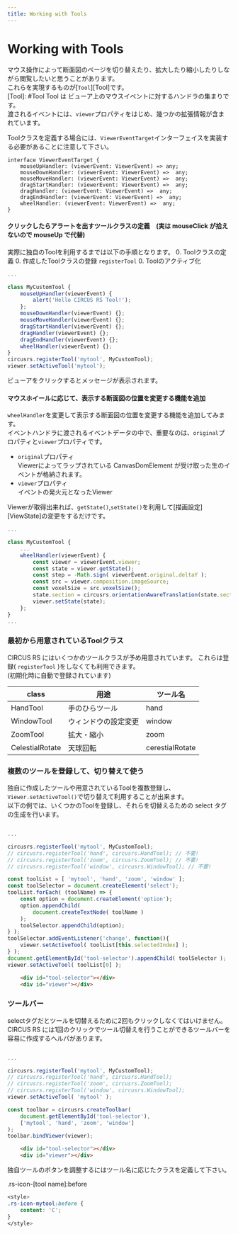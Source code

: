 ```yaml
---
title: Working with Tools
---
```


# Working with Tools

マウス操作によって断面図のページを切り替えたり、拡大したり縮小したりしながら閲覧したいと思うことがあります。  
これらを実現するものが[`Tool`][Tool]です。  
[Tool]: #Tool
Tool は ビューア上のマウスイベントに対するハンドラの集まりです。  
渡されるイベントには、`viewer`プロパティをはじめ、幾つかの拡張情報が含まれています。

Toolクラスを定義する場合には、`ViewerEventTarget`インターフェイスを実装する必要があることに注意して下さい。

```
interface ViewerEventTarget {
	mouseUpHandler: (viewerEvent: ViewerEvent) => any;
	mouseDownHandler: (viewerEvent: ViewerEvent) =>  any;
	mouseMoveHandler: (viewerEvent: ViewerEvent) =>  any;
	dragStartHandler: (viewerEvent: ViewerEvent) =>  any;
	dragHandler: (viewerEvent: ViewerEvent) =>  any;
	dragEndHandler: (viewerEvent: ViewerEvent) =>  any;
	wheelHandler: (viewerEvent: ViewerEvent) =>  any;
}
```

#### クリックしたらアラートを出すツールクラスの定義　(実は mouseClick が拾えないので mouseUp で代替)
実際に独自のToolを利用するまでは以下の手順となります。
0. Toolクラスの定義
0. 作成したToolクラスの登録 `registerTool`
0. Toolのアクティブ化


```javascript
...

class MyCustomTool {
	mouseUpHandler(viewerEvent) {
		alert('Hello CIRCUS RS Tool!');
	};
	mouseDownHandler(viewerEvent) {};
	mouseMoveHandler(viewerEvent) {};
	dragStartHandler(viewerEvent) {};
	dragHandler(viewerEvent) {};
	dragEndHandler(viewerEvent) {};
	wheelHandler(viewerEvent) {};
}
circusrs.registerTool('mytool', MyCustomTool);
viewer.setActiveTool('mytool');
```

ビューアをクリックするとメッセージが表示されます。

#### マウスホイールに応じて、表示する断面図の位置を変更する機能を追加
`wheelHandler`を変更して表示する断面図の位置を変更する機能を追加してみます。  
イベントハンドラに渡されるイベントデータの中で、重要なのは、`original`プロパティと`viewer`プロパティです。  
* `original`プロパティ  
Viewerによってラップされている CanvasDomElement が受け取った生のイベントが格納されます。
* `viewer`プロパティ  
イベントの発火元となったViewer

Viewerが取得出来れば、`getState()`,`setState()`を利用して[描画設定][ViewState]の変更をするだけです。

```javascript
...

class MyCustomTool {
	...
	wheelHandler(viewerEvent) {
		const viewer = viewerEvent.viewer;
		const state = viewer.getState();
		const step = -Math.sign( viewerEvent.original.deltaY );
		const src = viewer.composition.imageSource;
		const voxelSize = src.voxelSize();
		state.section = circusrs.orientationAwareTranslation(state.section, voxelSize, step);
		viewer.setState(state);
	};
}
...
```

### 最初から用意されているToolクラス

CIRCUS RS にはいくつかのツールクラスが予め用意されています。
これらは登録( `registerTool` )をしなくても利用できます。  
(初期化時に自動で登録されています)

| class | 用途 | ツール名 |
|-|-|-|
| HandTool | 手のひらツール | hand |
| WindowTool | ウィンドウの設定変更 | window |
| ZoomTool | 拡大・縮小 | zoom |
| CelestialRotate | 天球回転 | cerestialRotate |

### 複数のツールを登録して、切り替えて使う
独自に作成したツールや用意されているToolを複数登録し、`Viewer.setActiveTool()`で切り替えて利用することが出来ます。  
以下の例では、いくつかのToolを登録し、それらを切替えるための select タグの生成を行います。

```javascript

...

circusrs.registerTool('mytool', MyCustomTool);
// circusrs.registerTool('hand', circusrs.HandTool); // 不要!
// circusrs.registerTool('zoom', circusrs.ZoomTool); // 不要!
// circusrs.registerTool('window', circusrs.WindowTool); // 不要!

const toolList = [ 'mytool', 'hand', 'zoom', 'window' ];
const toolSelector = document.createElement('select');
toolList.forEach( (toolName) => {
	const option = document.createElement('option');
	option.appendChild(
		document.createTextNode( toolName )
	);
	toolSelector.appendChild(option);
} );
toolSelector.addEventListener('change', function(){
	viewer.setActiveTool( toolList[this.selectedIndex] );
} );
document.getElementById('tool-selector').appendChild( toolSelector );
viewer.setActiveTool( toolList[0] );
```

```html
	<div id="tool-selector"></div>
	<div id="viewer"></div>
```

### ツールバー
selectタグだとツールを切替えるために2回もクリックしなくてはいけません。  
CIRCUS RS には1回のクリックでツール切替えを行うことができるツールバーを容易に作成するヘルパがあります。  

```javascript

...

circusrs.registerTool('mytool', MyCustomTool);
// circusrs.registerTool('hand', circusrs.HandTool);
// circusrs.registerTool('zoom', circusrs.ZoomTool);
// circusrs.registerTool('window', circusrs.WindowTool);
viewer.setActiveTool( 'mytool' );

const toolbar = circusrs.createToolbar(
	document.getElementById('tool-selector'),
	['mytool', 'hand', 'zoom', 'window']
);
toolbar.bindViewer(viewer);

```

```html
	<div id="tool-selector"></div>
	<div id="viewer"></div>
```

独自ツールのボタンを調整するにはツール名に応じたクラスを定義して下さい。

.rs-icon-\[tool name\]:before

```css
<style>
.rs-icon-mytool:before {
    content: 'C';
}
</style>
```
